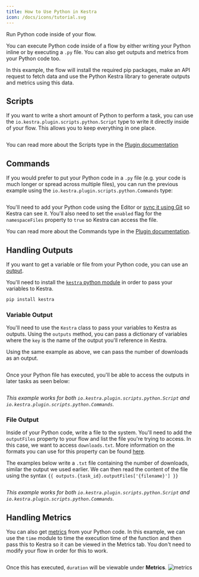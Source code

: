 ```yaml
---
title: How to Use Python in Kestra
icon: /docs/icons/tutorial.svg
---
```


Run Python code inside of your flow.

You can execute Python code inside of a flow by either writing your Python inline or by executing a `.py` file. You can also get outputs and metrics from your Python code too.

In this example, the flow will install the required pip packages, make an API request to fetch data and use the Python Kestra library to generate outputs and metrics using this data.

## Scripts

If you want to write a short amount of Python to perform a task, you can use the `io.kestra.plugin.scripts.python.Script` type to write it directly inside of your flow. This allows you to keep everything in one place.

```yaml file=public/examples/scripts_python.yml
```

You can read more about the Scripts type in the [Plugin documentation](/plugins/plugin-script-python/tasks/io.kestra.plugin.scripts.python.script)

## Commands

If you would prefer to put your Python code in a `.py` file (e.g. your code is much longer or spread across multiple files), you can run the previous example using the `io.kestra.plugin.scripts.python.Commands` type:

```yaml file=public/examples/commands_python.yml
```

You'll need to add your Python code using the Editor or [sync it using Git](/docs/developer-guide/git) so Kestra can see it. You'll also need to set the `enabled` flag for the `namespaceFiles` property to `true` so Kestra can access the file.

You can read more about the Commands type in the [Plugin documentation](/plugins/plugin-script-python/tasks/io.kestra.plugin.scripts.python.commands).

## Handling Outputs

If you want to get a variable or file from your Python code, you can use an [output](../06.workflow-components/07.outputs.md).

You'll need to install the [`kestra` python module](https://pypi.org/project/kestra/) in order to pass your variables to Kestra.

```bash
pip install kestra
```

### Variable Output

You'll need to use the `Kestra` class to pass your variables to Kestra as outputs. Using the `outputs` method, you can pass a dictionary of variables where the `key` is the name of the output you'll reference in Kestra.

Using the same example as above, we can pass the number of downloads as an output.

```python file=public/examples/outputs_python.py
```

Once your Python file has executed, you'll be able to access the outputs in later tasks as seen below:

```yaml file=public/examples/outputs_python.yml
```

_This example works for both `io.kestra.plugin.scripts.python.Script` and `io.kestra.plugin.scripts.python.Commands`._

### File Output

Inside of your Python code, write a file to the system. You'll need to add the `outputFiles` property to your flow and list the file you're trying to access. In this case, we want to access `downloads.txt`. More information on the formats you can use for this property can be found [here](/docs/developer-guide/scripts/output-directory).

The examples below write a `.txt` file containing the number of downloads, similar the output we used earlier. We can then read the content of the file using the syntax `{{ outputs.{task_id}.outputFiles['{filename}'] }}`

```yaml file=public/examples/scripts_output-files-python.yml
```

_This example works for both `io.kestra.plugin.scripts.python.Script` and `io.kestra.plugin.scripts.python.Commands`._

## Handling Metrics

You can also get [metrics](../08.developer-guide/07.scripts/outputs-metrics.md#outputs-and-metrics-in-script-and-commands-tasks) from your Python code. In this example, we can use the `time` module to time the execution time of the function and then pass this to Kestra so it can be viewed in the Metrics tab. You don't need to modify your flow in order for this to work.

```python file=public/examples/metrics_python.py
```

Once this has executed, `duration` will be viewable under **Metrics**.
![metrics](/docs/how-to-guides/python/metrics.png)